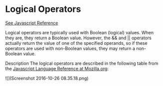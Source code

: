 # Logical Operators

[See Javascript Reference](https://developer.mozilla.org/en-US/docs/Web/JavaScript/Reference/Operators/Logical_Operators#Short-Circuit_Evaluation)

Logical operators are typically used with Boolean (logical) values. When they are, they return a Boolean value. However, the && and || operators actually return the value of one of the specified operands, so if these operators are used with non-Boolean values, they may return a non-Boolean value.

Description
The logical operators are described in the following table from the [Javascript Language Reference at Mozilla.org](https://developer.mozilla.org/en-US/docs/Web/JavaScript/Reference/Operators/Logical_Operators#Short-Circuit_Evaluation):
	
![](Screenshot 2016-10-26 08.35.18.png)
